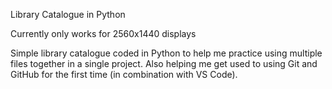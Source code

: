 Library Catalogue in Python

Currently only works for 2560x1440 displays

Simple library catalogue coded in Python to help me practice using multiple files together in a single project. Also helping me get used to using Git and GitHub for the first time (in combination with VS Code).
